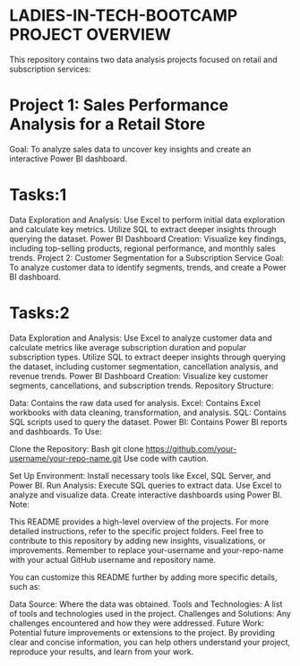# LADIES-IN-TECH-BOOTCAMP PROJECT OVERVIEW
This repository contains two data analysis projects focused on retail and subscription services:

# Project 1: Sales Performance Analysis for a Retail Store
Goal: To analyze sales data to uncover key insights and create an interactive Power BI dashboard.

# Tasks:1
Data Exploration and Analysis:
Use Excel to perform initial data exploration and calculate key metrics.
Utilize SQL to extract deeper insights through querying the dataset.
Power BI Dashboard Creation:
Visualize key findings, including top-selling products, regional performance, and monthly sales trends.
Project 2: Customer Segmentation for a Subscription Service
Goal: To analyze customer data to identify segments, trends, and create a Power BI dashboard.

# Tasks:2
Data Exploration and Analysis:
Use Excel to analyze customer data and calculate metrics like average subscription duration and popular subscription types.
Utilize SQL to extract deeper insights through querying the dataset, including customer segmentation, cancellation analysis, and revenue trends.
Power BI Dashboard Creation:
Visualize key customer segments, cancellations, and subscription trends.
Repository Structure:

Data: Contains the raw data used for analysis.
Excel: Contains Excel workbooks with data cleaning, transformation, and analysis.
SQL: Contains SQL scripts used to query the dataset.
Power BI: Contains Power BI reports and dashboards.
To Use:

Clone the Repository:
Bash
git clone https://github.com/your-username/your-repo-name.git
Use code with caution.

Set Up Environment:
Install necessary tools like Excel, SQL Server, and Power BI.
Run Analysis:
Execute SQL queries to extract data.
Use Excel to analyze and visualize data.
Create interactive dashboards using Power BI.
Note:

This README provides a high-level overview of the projects.
For more detailed instructions, refer to the specific project folders.
Feel free to contribute to this repository by adding new insights, visualizations, or improvements.
Remember to replace your-username and your-repo-name with your actual GitHub username and repository name.

You can customize this README further by adding more specific details, such as:

Data Source: Where the data was obtained.
Tools and Technologies: A list of tools and technologies used in the project.
Challenges and Solutions: Any challenges encountered and how they were addressed.
Future Work: Potential future improvements or extensions to the project.
By providing clear and concise information, you can help others understand your project, reproduce your results, and learn from your work.







